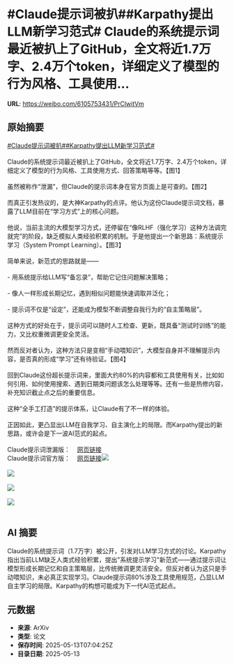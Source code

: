 # #Claude提示词被扒##Karpathy提出LLM新学习范式# Claude的系统提示词最近被扒上了GitHub，全文将近1.7万字、2.4万个token，详细定义了模型的行为风格、工具使用...

**URL**: https://weibo.com/6105753431/PrClwitVm

## 原始摘要

<a href="https://m.weibo.cn/search?containerid=231522type%3D1%26t%3D10%26q%3D%23Claude%E6%8F%90%E7%A4%BA%E8%AF%8D%E8%A2%AB%E6%89%92%23&amp;extparam=%23Claude%E6%8F%90%E7%A4%BA%E8%AF%8D%E8%A2%AB%E6%89%92%23" data-hide=""><span class="surl-text">#Claude提示词被扒#</span></a><a href="https://m.weibo.cn/search?containerid=231522type%3D1%26t%3D10%26q%3D%23Karpathy%E6%8F%90%E5%87%BALLM%E6%96%B0%E5%AD%A6%E4%B9%A0%E8%8C%83%E5%BC%8F%23&amp;extparam=%23Karpathy%E6%8F%90%E5%87%BALLM%E6%96%B0%E5%AD%A6%E4%B9%A0%E8%8C%83%E5%BC%8F%23" data-hide=""><span class="surl-text">#Karpathy提出LLM新学习范式#</span></a> <br><br>Claude的系统提示词最近被扒上了GitHub，全文将近1.7万字、2.4万个token，详细定义了模型的行为风格、工具使用方式、回答策略等等。【图1】<br><br>虽然被称作“泄漏”，但Claude的提示词本身在官方页面上是可查的。【图2】<br><br>而真正引发热议的，是大神Karpathy的点评。他认为这份Claude提示词文档，暴露了LLM目前在“学习方式”上的核心问题。<br><br>他说，当前主流的大模型学习方式，还停留在“像RLHF（强化学习）这种方法调完就完”的阶段，缺乏模拟人类经验积累的机制。于是他提出一个新思路：系统提示学习（System Prompt Learning）。【图3】<br><br>简单来说，新范式的思路就是——<br><br>- 用系统提示给LLM写“备忘录”，帮助它记住问题解决策略；<br><br>- 像人一样形成长期记忆，遇到相似问题能快速调取并泛化；<br><br>- 提示词不仅是“设定”，还能成为模型不断调整自我行为的“自主策略层”。<br><br>这种方式的好处在于，提示词可以随时人工检查、更新，既具备“测试时训练”的能力，又比权重微调更安全灵活。<br><br>然而反对者认为，这种方法只是变相“手动喂知识”，大模型自身并不理解提示内容，是否真的形成“学习”还有待验证。【图4】<br><br>回到Claude这份超长提示词来，里面大约80%的内容都和工具使用有关，比如如何引用、如何使用搜索、遇到日期类问题该怎么处理等等。还有一些是热修内容，补充知识截止点之后的重要信息。<br><br>这种“全手工打造”的提示体系，让Claude有了不一样的体验。<br><br>正因如此，更凸显出LLM在自我学习、自主演化上的局限。而Karpathy提出的新思路，或许会是下一波AI范式的起点。<br><br>Claude提示词泄漏版：<a href="https://weibo.cn/sinaurl?u=https%3A%2F%2Fraw.githubusercontent.com%2Fasgeirtj%2Fsystem_prompts_leaks%2Frefs%2Fheads%2Fmain%2Fclaude.txt" data-hide=""><span class="url-icon"><img style="width: 1rem;height: 1rem" src="https://h5.sinaimg.cn/upload/2015/09/25/3/timeline_card_small_web_default.png" referrerpolicy="no-referrer"></span><span class="surl-text">网页链接</span></a><br>Claude提示词官方版：<a href="https://weibo.cn/sinaurl?u=https%3A%2F%2Fdocs.anthropic.com%2Fen%2Frelease-notes%2Fsystem-prompts" data-hide=""><span class="url-icon"><img style="width: 1rem;height: 1rem" src="https://h5.sinaimg.cn/upload/2015/09/25/3/timeline_card_small_web_default.png" referrerpolicy="no-referrer"></span><span class="surl-text">网页链接</span></a><img style="" src="https://tvax3.sinaimg.cn/large/006Fd7o3gy1i1drn4s8cbj30wg0esjwl.jpg" referrerpolicy="no-referrer"><br><br><img style="" src="https://tvax1.sinaimg.cn/large/006Fd7o3gy1i1drn6f7alj321m1dah4a.jpg" referrerpolicy="no-referrer"><br><br><img style="" src="https://tvax1.sinaimg.cn/large/006Fd7o3gy1i1drn7vrdjj314u18e1ht.jpg" referrerpolicy="no-referrer"><br><br><img style="" src="https://tvax3.sinaimg.cn/large/006Fd7o3gy1i1drn8yr7kj30wk0uwqic.jpg" referrerpolicy="no-referrer"><br><br>

## AI 摘要

Claude的系统提示词（1.7万字）被公开，引发对LLM学习方式的讨论。Karpathy指出当前LLM缺乏人类式经验积累，提出"系统提示学习"新范式——通过提示词让模型形成长期记忆和自主策略层，比传统微调更灵活安全。但反对者认为这只是手动喂知识，未必真正实现学习。Claude提示词80%涉及工具使用规范，凸显LLM自主学习的局限。Karpathy的构想可能成为下一代AI范式起点。

## 元数据

- **来源**: ArXiv
- **类型**: 论文
- **保存时间**: 2025-05-13T07:04:25Z
- **目录日期**: 2025-05-13
